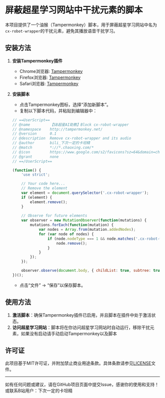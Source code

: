 # 屏蔽超星学习网站中干扰元素的脚本

本项目提供了一个油猴（Tampermonkey）脚本，用于屏蔽超星学习网站中名为`cx-robot-wrapper`的干扰元素，避免其播放语音干扰学习。

## 安装方法

1. **安装Tampermonkey插件**
    - Chrome浏览器: [Tampermonkey](https://chrome.google.com/webstore/detail/tampermonkey/dhdgffkkebhmkfjojejmpbldmpobfkfo)
    - Firefox浏览器: [Tampermonkey](https://addons.mozilla.org/en-US/firefox/addon/tampermonkey/)
    - Safari浏览器: [Tampermonkey](https://apps.apple.com/app/tampermonkey/id1482490089)

2. **安装脚本**
    - 点击Tampermonkey图标，选择“添加新脚本”。
    - 复制以下脚本代码，并粘贴到编辑器中：

    ```javascript
    // ==UserScript==
    // @name         【SB超星AI助教】Block cx-robot-wrapper
    // @namespace    http://tampermonkey.net/
    // @version      0.1
    // @description  Remove cx-robot-wrapper and its audio
    // @author       bili_下次一定的卡坦精
    // @match        *://*.chaoxing.com/*
    // @icon         https://www.google.com/s2/favicons?sz=64&domain=chaoxing.com
    // @grant        none
    // ==/UserScript==
    
    (function() {
        'use strict';
    
        // Your code here...
        // Remove the element
        var element = document.querySelector('.cx-robot-wrapper');
        if (element) {
            element.remove();
        }
  
        // Observe for future elements
        var observer = new MutationObserver(function(mutations) {
            mutations.forEach(function(mutation) {
                var nodes = Array.from(mutation.addedNodes);
                for (var node of nodes) {
                    if (node.nodeType === 1 && node.matches('.cx-robot-wrapper')) {
                        node.remove();
                    }
                }
            });
        });
    
        observer.observe(document.body, { childList: true, subtree: true });
    })();
    ```

    - 点击“文件” -> “保存”以保存脚本。

## 使用方法

1. **激活脚本**：确保Tampermonkey插件已启用，并且脚本在插件中处于激活状态。
2. **访问超星学习网站**：脚本将在你访问超星学习网站时自动运行，移除干扰元素，如果没有启动请手动启动Tampermonkey以及脚本

## 许可证

此项目基于MIT许可证，并附加禁止商业用途条款。具体条款请参见[LICENSE](./LICENSE)文件。

---

如有任何问题或建议，请在GitHub项目页面中提交Issue，感谢你的使用和支持！
或联系B站用户：下次一定的卡坦精
